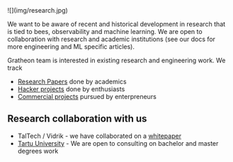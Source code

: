 <div style={{ height:150, overflow:"hidden", verticalAlign:"middle", marginBottom:10, borderRadius:5 }}><div style={{ marginTop: "-10%" }}>
![](img/research.jpg)
</div></div>

We want to be aware of recent and historical development in research that is tied to bees, observability and machine learning. We are open to collaboration with research and academic institutions (see our docs for more engineering and ML specific articles). 

Gratheon team is interested in existing research and engineering work. We track
- [Research Papers](papers/index.md) done by academics
- [Hacker projects](Hacker%20projects.md) done by enthusiasts
- [Commercial projects](Competition/index.md) pursued by enterpreneurs
## Research collaboration with us

- TalTech / Vidrik - we have collaborated on a [whitepaper](https://easychair.org/publications/preprint/QGJN)
- [Tartu University](https://topics.cs.ut.ee/?language=en) - We are open to consulting on bachelor and master degrees work


